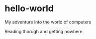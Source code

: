 hello-world
===========

My adventure into the world of computers

Reading thorugh and getting nowhere.
